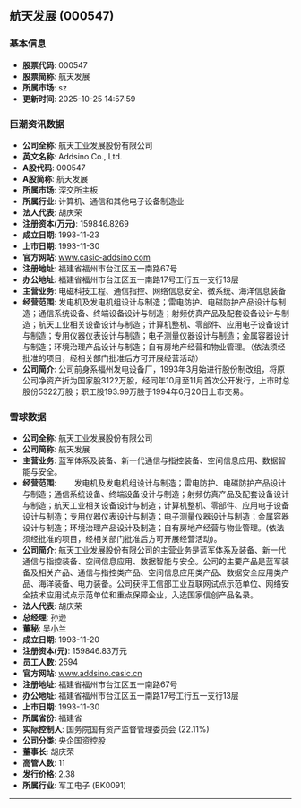 ## 航天发展 (000547)

### 基本信息

- **股票代码**: 000547
- **股票简称**: 航天发展
- **所属市场**: sz
- **更新时间**: 2025-10-25 14:57:59

### 巨潮资讯数据

- **公司全称**: 航天工业发展股份有限公司
- **英文名称**: Addsino Co., Ltd.
- **A股代码**: 000547
- **A股简称**: 航天发展
- **所属市场**: 深交所主板
- **所属行业**: 计算机、通信和其他电子设备制造业
- **法人代表**: 胡庆荣
- **注册资本(万元)**: 159846.8269
- **成立日期**: 1993-11-23
- **上市日期**: 1993-11-30
- **官方网站**: www.casic-addsino.com
- **注册地址**: 福建省福州市台江区五一南路67号
- **办公地址**: 福建省福州市台江区五一南路17号工行五一支行13层
- **主营业务**: 电磁科技工程、通信指控、网络信息安全、微系统、海洋信息装备
- **经营范围**: 发电机及发电机组设计与制造；雷电防护、电磁防护产品设计与制造；通信系统设备、终端设备设计与制造；射频仿真产品及配套设备设计与制造；航天工业相关设备设计与制造；计算机整机、零部件、应用电子设备设计与制造；专用仪器仪表设计与制造；电子测量仪器设计与制造；金属容器设计与制造；环境治理产品设计与制造；自有房地产经营和物业管理。（依法须经批准的项目，经相关部门批准后方可开展经营活动）
- **公司简介**: 公司前身系福州发电设备厂，1993年3月始进行股份制改组，将原公司净资产折为国家股3122万股，经同年10月至11月首次公开发行，上市时总股份5322万股；职工股193.99万股于1994年6月20日上市交易。

### 雪球数据

- **公司全称**: 航天工业发展股份有限公司
- **公司简称**: 航天发展
- **主营业务**: 蓝军体系及装备、新一代通信与指控装备、空间信息应用、数据智能与安全。
- **经营范围**: 　　发电机及发电机组设计与制造；雷电防护、电磁防护产品设计与制造；通信系统设备、终端设备设计与制造；射频仿真产品及配套设备设计与制造；航天工业相关设备设计与制造；计算机整机、零部件、应用电子设备设计与制造；专用仪器仪表设计与制造；电子测量仪器设计与制造；金属容器设计与制造；环境治理产品设计及制造；自有房地产经营与物业管理。(依法须经批准的项目，经相关部门批准后方可开展经营活动)。
- **公司简介**: 航天工业发展股份有限公司的主营业务是蓝军体系及装备、新一代通信与指控装备、空间信息应用、数据智能与安全。公司的主要产品是蓝军装备及相关产品、通信与指控类产品、空间信息应用类产品、数据安全应用类产品、海洋装备、电力装备。公司获评工信部工业互联网试点示范单位、网络安全技术应用试点示范单位和重点保障企业，入选国家信创产品名录。
- **法人代表**: 胡庆荣
- **总经理**: 孙逊
- **董秘**: 吴小兰
- **成立日期**: 1993-11-20
- **注册资本(元)**: 159846.83万元
- **员工人数**: 2594
- **官方网站**: www.addsino.casic.cn
- **注册地址**: 福建省福州市台江区五一南路67号
- **办公地址**: 福建省福州市台江区五一南路17号工行五一支行13层
- **上市日期**: 1993-11-30
- **所属省份**: 福建省
- **实际控制人**: 国务院国有资产监督管理委员会 (22.11%)
- **公司分类**: 央企国资控股
- **董事长**: 胡庆荣
- **高管人数**: 11
- **发行价格**: 2.38
- **所属行业**: 军工电子 (BK0091)

---